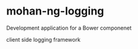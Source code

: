 mohan-ng-logging
===========
Development application for a Bower componenet

client side logging framework